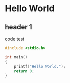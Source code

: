 # Hello World
## header 1
code test

```c
#include <stdio.h>

int main()
{
    printf("Hello World.");
    return 0;
}
```
